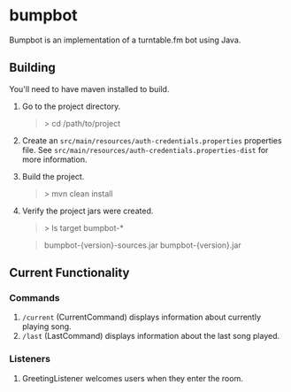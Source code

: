 # bumpbot

Bumpbot is an implementation of a turntable.fm bot using Java.

## Building

You'll need to have maven installed to build.

1. Go to the project directory.

    > \> cd /path/to/project

2. Create an `src/main/resources/auth-credentials.properties` properties file. See
   `src/main/resources/auth-credentials.properties-dist` for more information.

3. Build the project.

    > \> mvn clean install

4. Verify the project jars were created.

    > \> ls target bumpbot-*

    > bumpbot-{version}-sources.jar bumpbot-{version}.jar

## Current Functionality

### Commands

1. `/current` (CurrentCommand) displays information about currently playing song.
2. `/last` (LastCommand) displays information about the last song played.

### Listeners

1. GreetingListener welcomes users when they enter the room.
